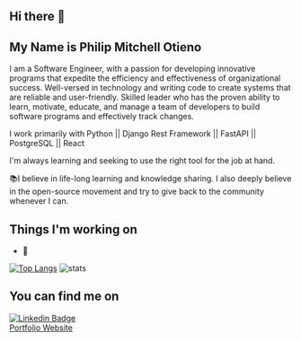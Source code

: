 ## Hi there 👋

## My Name is Philip Mitchell Otieno

I am a Software Engineer, with a passion for developing innovative programs that expedite the efficiency and effectiveness of organizational success. Well-versed in technology and writing code to create systems that are reliable and user-friendly. Skilled leader who has the proven ability to learn, motivate, educate, and manage a team of developers to build software programs and effectively track changes.

I work primarily with Python || Django Rest Framework || FastAPI || PostgreSQL || React

I'm always learning and seeking to use the right tool for the job at hand.

📚I believe in life-long learning and knowledge sharing. I also deeply believe in the open-source movement and try to give back to the community whenever I can.


## Things I'm working on
- 🔭 

[![Top Langs](https://github-readme-stats.vercel.app/api/top-langs/?username=philipotieno&&show_icons=true&title_color=ffffff&icon_color=bb2acf&text_color=daf7dc&bg_color=151515)](https://github.com/philipotieno/github-readme-stats)
![stats](https://github-readme-stats.vercel.app/api?username=philipotieno&&show_icons=true&title_color=ffffff&icon_color=bb2acf&text_color=daf7dc&bg_color=151515)

## You can find me on
[![Linkedin Badge](https://img.shields.io/badge/-LinkedIn-blue?style=flat-square&logo=Linkedin&logoColor=white&link=https://www.linkedin.com/in/lucas-bittencourt/)](https://www.linkedin.com/in/philipotieno/)<br>
[Portfolio Website](https://philipotieno.github.io/)<br>
